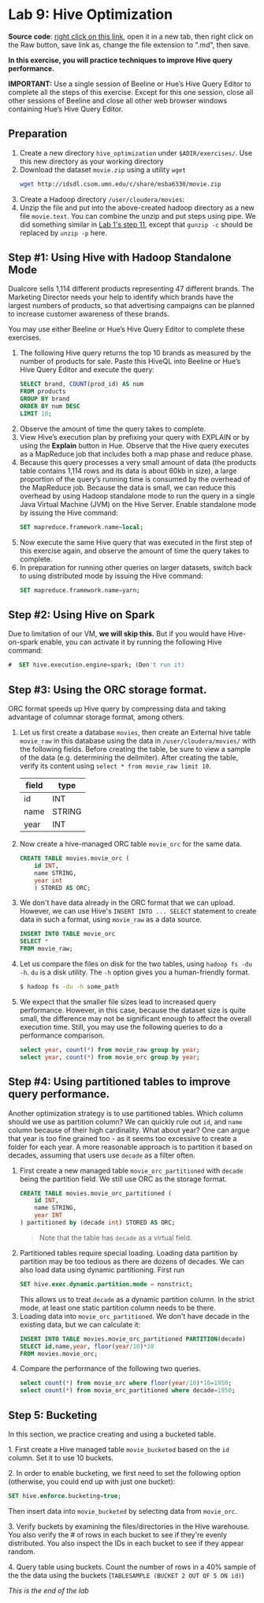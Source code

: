 # Lab 9: Hive Optimization

**Source code**: [right click on this link](https://github.umn.edu/deliu/bigdata19/blob/master/04-Hive2/lab09-hiveopt/lab09-hiveopt.md), open it in a new tab, then right click on the Raw button, save link as, change the file extension to ".md", then save.

**In this exercise, you will practice techniques to improve Hive query performance.**

**IMPORTANT:** Use a single session of Beeline or Hue’s Hive Query Editor to complete all the steps of this exercise. Except for this one session, close all other sessions of Beeline and close all other web browser windows containing Hue’s Hive Query Editor.

## Preparation

1. Create a new directory `hive_optimization` under `$ADIR/exercises/`. Use this new directory as your working directory
2. Download the dataset `movie.zip` using a utility `wget`
    ```bash
    wget http://idsdl.csom.umn.edu/c/share/msba6330/movie.zip
    ```
3. Create a Hadoop directory `/user/cloudera/movies`:
4. Unzip the file and put into the above-created hadoop directory as a new file `movie.text`. You can combine the unzip and put steps using pipe. We did something similar in [Lab 1's step 11](../../../02-hadoop/lab01-hdfs/lab01-hdfs-solution.md), except that `gunzip -c` should be replaced by `unzip -p` here.

## Step #1: Using Hive with Hadoop Standalone Mode

Dualcore sells 1,114 different products representing 47 different brands. The
Marketing Director needs your help to identify which brands have the largest numbers of products, so that advertising campaigns can be planned to increase customer awareness of these brands.

You may use either Beeline or Hue’s Hive Query Editor to complete these exercises.

1. The following Hive query returns the top 10 brands as measured by the number of products for sale. Paste this HiveQL into Beeline or Hue’s Hive Query Editor and execute the query:
    ```sql
    SELECT brand, COUNT(prod_id) AS num
    FROM products
    GROUP BY brand
    ORDER BY num DESC
    LIMIT 10;
    ```
2. Observe the amount of time the query takes to complete.
3. View Hive’s execution plan by prefixing your query with EXPLAIN or by using the **Explain** button in Hue. Observe that the Hive query executes as a MapReduce job that includes both a map phase and reduce phase.
4. Because this query processes a very small amount of data (the products table
contains 1,114 rows and its data is about 60kb in size), a large proportion of the query’s running time is consumed by the overhead of the MapReduce job. Because the data is small, we can reduce this overhead by using Hadoop standalone mode to run the query in a single Java Virtual Machine (JVM) on the Hive Server. Enable standalone mode by issuing the Hive command:
    ```sql
    SET mapreduce.framework.name=local;
    ```
5. Now execute the same Hive query that was executed in the first step of this exercise again, and observe the amount of time the query takes to complete.
6. In preparation for running other queries on larger datasets, switch back to using distributed mode by issuing the Hive command:
    ```sql
    SET mapreduce.framework.name=yarn;
    ```

## Step #2: Using Hive on Spark

Due to limitation of our VM, **we will skip this.** But if you would have Hive-on-spark enable, you can activate it by running the following Hive command:

```sql
#  SET hive.execution.engine=spark; (Don't run it)
```

## Step #3: Using the ORC storage format.

ORC format speeds up Hive query by compressing data and taking advantage of columnar storage format, among others. 

1. Let us first create a database `movies`, then create an External hive table `movie_raw` in this database using the data in `/user/cloudera/movies/` with the following fields. Before creating the table, be sure to view a sample of the data (e.g. determining the delimiter). After creating the table, verify its content using `select * from movie_raw limit 10`.

    |field|type|
    |--|--|
    |id|INT|
    |name|STRING|
    |year|INT|


2. Now create a hive-managed ORC table `movie_orc` for the same data. 
    ```sql
    CREATE TABLE movies.movie_orc (
        id INT,
        name STRING,
        year int
        ) STORED AS ORC;
    ```
3. We don't have data already in the ORC format that we can upload. However, we can use Hive's `INSERT INTO ... SELECT` statement to create data in such a format, using `movie_raw` as a data source.
    ```sql
    INSERT INTO TABLE movie_orc 
    SELECT *
    FROM movie_raw;
    ```
4. Let us compare the files on disk for the two tables, using `hadoop fs -du -h`. `du` is a disk utility. The `-h` option gives you a human-friendly format.
    ```bash
    $ hadoop fs -du -h some_path
    ```

5. We expect that the smaller file sizes lead to increased query performance. However, in this case, because the dataset size is quite small, the difference may not be significant enough to affect the overall execution time. Still, you may use the following queries to do a performance comparison.
    ```sql
    select year, count(*) from movie_raw group by year;
    select year, count(*) from movie_orc group by year;
    ```

## Step #4: Using partitioned tables to improve query performance.



Another optimization strategy is to use partitioned tables. Which column should we use as partition column? We can quickly rule out `id`, and `name` column because of their high cardinality. What about year? One can argue that year is too fine grained too - as it seems too excessive to create a folder for each year. A more reasonable approach is to partition it based on decades, assuming that users use `decade` as a filter often.

1. First create a new managed table  `movie_orc_partitioned` with `decade` being the partition field. We still use ORC as the storage format.
    ```sql
    CREATE TABLE movies.movie_orc_partitioned (
        id INT,
        name STRING,
        year INT
    ) partitioned by (decade int) STORED AS ORC;
    ```
    > Note that the table has `decade` as a virtual field.
2. Partitioned tables require special loading. Loading data partition by partition may be too tedious as there are dozens of decades. We can also load data using dynamic partitioning. First run
    ```sql
    SET hive.exec.dynamic.partition.mode = nonstrict;
    ```
    This allows us to treat `decade` as a dynamic partition column. In the strict mode, at least one static partition column needs to be there. 
3. Loading data into `movie_orc_partitioned`. We don't have decade in the existing data, but we can calculate it:
    ```sql
    INSERT INTO TABLE movies.movie_orc_partitioned PARTITION(decade) 
    SELECT id,name,year, floor(year/10)*10
    FROM movies.movie_orc;
    ```
4. Compare the performance of the following two queries. 
    ```sql
    select count(*) from movie_orc where floor(year/10)*10=1950;
    select count(*) from movie_orc_partitioned where decade=1950;
    ```

## Step 5: Bucketing

In this section, we practice creating and using a bucketed table.

1\. First create a Hive managed table `movie_bucketed` based on the `id` column. Set it to use 10 buckets.

2\. In order to enable bucketing, we first need to set the following option (otherwise, you could end up with just one bucket):
```sql
SET hive.enforce.bucketing=true;  
```
Then insert data into `movie_bucketed` by selecting data from `movie_orc`.

3\. Verify buckets by examining the files/directories in the Hive warehouse. You also verify the # of rows in each bucket to see if they're evenly distributed. You also inspect the IDs in each bucket to see if they appear random. 

4\. Query table using buckets. Count the number of rows in a 40% sample of the the data using the buckets (`TABLESAMPLE (BUCKET 2 OUT OF 5 ON id)`)

*This is the end of the lab*